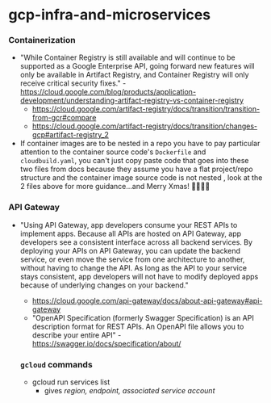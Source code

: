 # gcp-infra-and-microservices

### Containerization

- "While Container Registry is still available and will continue to be supported as a Google Enterprise API, going forward new features will only be available in Artifact Registry, and Container Registry will only receive critical security fixes." - https://cloud.google.com/blog/products/application-development/understanding-artifact-registry-vs-container-registry
  - https://cloud.google.com/artifact-registry/docs/transition/transition-from-gcr#compare
  - https://cloud.google.com/artifact-registry/docs/transition/changes-gcp#artifact-registry_2
- If container images are to be nested in a repo you have to pay particular attention to the container source code's `Dockerfile` and `cloudbuild.yaml`, you can't just copy paste code that goes into these two files from docs because they assume you have a flat project/repo structure and the container image source code is not nested , look at the 2 files above for more guidance...and Merry Xmas! 🎄🎅🏽🎁

### API Gateway

- "Using API Gateway, app developers consume your REST APIs to implement apps. Because all APIs are hosted on API Gateway, app developers see a consistent interface across all backend services. By deploying your APIs on API Gateway, you can update the backend service, or even move the service from one architecture to another, without having to change the API. As long as the API to your service stays consistent, app developers will not have to modify deployed apps because of underlying changes on your backend."

  - https://cloud.google.com/api-gateway/docs/about-api-gateway#api-gateway
  - "OpenAPI Specification (formerly Swagger Specification) is an API description format for REST APIs. An OpenAPI file allows you to describe your entire API" - https://swagger.io/docs/specification/about/

  ### `gcloud` commands

  - gcloud run services list
    - gives _region, endpoint, associated service account_
